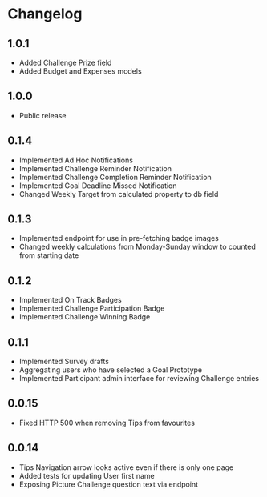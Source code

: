 
Changelog
=========

1.0.1
-----

- Added Challenge Prize field
- Added Budget and Expenses models

1.0.0
-----

- Public release

0.1.4
-----

- Implemented Ad Hoc Notifications
- Implemented Challenge Reminder Notification
- Implemented Challenge Completion Reminder Notification
- Implemented Goal Deadline Missed Notification
- Changed Weekly Target from calculated property to db field

0.1.3
-----

- Implemented endpoint for use in pre-fetching badge images
- Changed weekly calculations from Monday-Sunday window to counted from starting date

0.1.2
-----

- Implemented On Track Badges
- Implemented Challenge Participation Badge
- Implemented Challenge Winning Badge

0.1.1
-----

- Implemented Survey drafts
- Aggregating users who have selected a Goal Prototype 
- Implemented Participant admin interface for reviewing Challenge entries

0.0.15
------

- Fixed HTTP 500 when removing Tips from favourites

0.0.14
------

- Tips Navigation arrow looks active even if there is only one page
- Added tests for updating User first name
- Exposing Picture Challenge question text via endpoint
